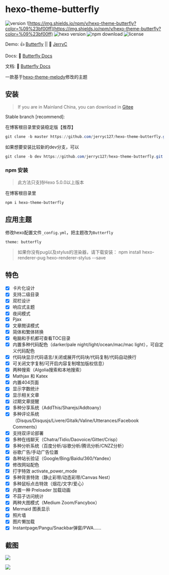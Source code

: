 # hexo-theme-butterfly

![version](https://img.shields.io/github/package-json/v/jerryc127/hexo-theme-butterfly)
![https://img.shields.io/npm/v/hexo-theme-butterfly?color=%09%23bf00ff](https://img.shields.io/npm/v/hexo-theme-butterfly?color=%09%23bf00ff)
![hexo version](https://img.shields.io/badge/hexo-4.2+-0e83c)
![npm download](https://img.shields.io/npm/dw/hexo-theme-butterfly?color=green)
![license](https://img.shields.io/github/license/jerryc127/hexo-theme-butterfly?color=FF5531)

Demo: 👍 [Butterfly](https://butterfly.js.org/)  ||   🤞 [JerryC](https://jerryc.me/)

Docs: 📖 [Butterfly Docs](https://butterfly.js.org/posts/21cfbf15/)

文档: 📖 [Butterfly Docs](https://demo.jerryc.me/posts/21cfbf15/)

一款基于[hexo-theme-melody](https://github.com/Molunerfinn/hexo-theme-melody)修改的主题

## 安装

> If you are in Mainland China, you can download in [Gitee](https://gitee.com/iamjerryw/hexo-theme-butterfly)

Stable branch [recommend]:

在博客根目录里安装稳定版【推荐】

```powershell
git clone -b master https://github.com/jerryc127/hexo-theme-butterfly.git themes/butterfly
```

如果想要安装比较新的dev分支，可以

```powershell
git clone -b dev https://github.com/jerryc127/hexo-theme-butterfly.git themes/butterfly
```

### npm 安装

> 此方法只支持Hexo 5.0.0以上版本

在博客根目录里

```powershell
npm i hexo-theme-butterfly
```

## 应用主题
修改hexo配置文件`_config.yml`，把主题改为`Butterfly`

```
theme: butterfly
```

>如果你没有pug以及stylus的渲染器，请下载安装： npm install hexo-renderer-pug hexo-renderer-stylus --save

## 特色

- [x] 卡片化设计
- [X] 支持二级目录
- [x] 双栏设计
- [x] 响应式主题
- [x] 夜间模式
- [x] Pjax
- [x] 文章閲读模式
- [x] 简体和繁体转换
- [X] 电脑和手机都可查看TOC目录
- [X] 内置多种代码配色（darker/pale night/light/ocean/mac/mac light），可自定义代码配色
- [X] 代码块显示代码语言/关闭或展开代码块/代码复制/代码自动换行
- [X] 可关闭文字复制/可开启内容复制增加版权信息）
- [X] 两种搜索（Algolia搜索和本地搜索）
- [x] Mathjax 和 Katex
- [x] 内置404页面
- [x] 显示字数统计
- [x] 显示相关文章
- [x] 过期文章提醒
- [x] 多种分享系统（AddThis/Sharejs/Addtoany）
- [X] 多种评论系统（Disqus/Disqusjs/Livere/Gitalk/Valine/Utterances/Facebook Comments）
- [x] 支持双评论部署
- [x] 多种在线聊天（Chatra/Tidio/Daovoice/Gitter/Crisp）
- [x] 多种分析系统（百度分析/谷歌分析/腾讯分析/CNZZ分析）
- [x] 谷歌广告/手动广告位置
- [x] 各种站长验证（Google/Bing/Baidu/360/Yandex）
- [x] 修改网站配色
- [x] 打字特效 activate_power_mode
- [x] 多种背景特效（静止彩带/动态彩带/Canvas Nest）
- [x] 多种鼠标点击特效（烟花/文字/爱心）
- [x] 内置一种 Preloader 加载动画
- [x] 不蒜子访问统计
- [x] 两种大图模式（Medium Zoom/Fancybox）
- [x] Mermaid 图表显示
- [x] 照片墙
- [x] 图片懒加载
- [x] Instantpage/Pangu/Snackbar弹窗/PWA......

## 截图

![](https://cdn.jsdelivr.net/gh/jerryc127/CDN/img/theme-butterfly-readme-homepage-1.png)

![](https://cdn.jsdelivr.net/gh/jerryc127/CDN/img/theme-butterfly-readme-homepage-2.png)